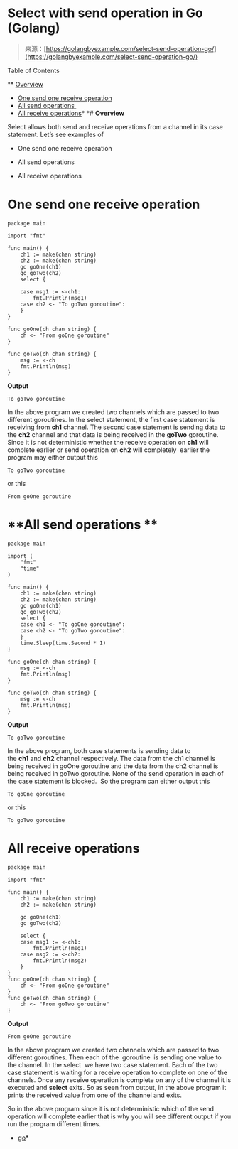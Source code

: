 <!--yml
category: 未分类
date: 2024-10-13 06:23:38
-->

# Select with send operation in Go (Golang)

> 来源：[https://golangbyexample.com/select-send-operation-go/](https://golangbyexample.com/select-send-operation-go/)

Table of Contents

 **   [Overview](#Overview "Overview")
*   [One send one receive operation](#One_send_one_receive_operation "One send one receive operation")
*   [All send operations ](#All_send_operations "All send operations ")
*   [All receive operations](#All_receive_operations "All receive operations")*  *# **Overview**

Select allows both send and receive operations from a channel in its case statement. Let’s see examples of

*   One send one receive operation

*   All send operations 

*   All receive operations

# **One send one receive operation**

```
package main

import "fmt"

func main() {
    ch1 := make(chan string)
    ch2 := make(chan string)
    go goOne(ch1)
    go goTwo(ch2)
    select {

    case msg1 := <-ch1:
        fmt.Println(msg1)
    case ch2 <- "To goTwo goroutine":
    }
}

func goOne(ch chan string) {
    ch <- "From goOne goroutine"
}

func goTwo(ch chan string) {
    msg := <-ch
    fmt.Println(msg)
}
```

**Output**

```
To goTwo goroutine
```

In the above program we created two channels which are passed to two different goroutines. In the select statement, the first case statement is receiving from **ch1** channel. The second case statement is sending data to the **ch2** channel and that data is being received in the **goTwo** goroutine. Since it is not deterministic whether the receive operation on **ch1** will complete earlier or send operation on **ch2** will completely  earlier the program may either output this 

```
To goTwo goroutine
```

or this

```
From goOne goroutine
```

# **All send operations **

```
package main

import (
    "fmt"
    "time"
)

func main() {
    ch1 := make(chan string)
    ch2 := make(chan string)
    go goOne(ch1)
    go goTwo(ch2)
    select {
    case ch1 <- "To goOne goroutine":
    case ch2 <- "To goTwo goroutine":
    }
    time.Sleep(time.Second * 1)
}

func goOne(ch chan string) {
    msg := <-ch
    fmt.Println(msg)
}    

func goTwo(ch chan string) {
    msg := <-ch
    fmt.Println(msg)
}
```

**Output**

```
To goTwo goroutine
```

In the above program, both case statements is sending data to the **ch1** and **ch2** channel respectively. The data from the ch1 channel is being received in goOne goroutine and the data from the ch2 channel is being received in goTwo goroutine. None of the send operation in each of the case statement is blocked.  So the program can either output this

```
To goOne goroutine
```

or this

```
To goTwo goroutine
```

# **All receive operations**

```
package main

import "fmt"

func main() {
    ch1 := make(chan string)
    ch2 := make(chan string)

    go goOne(ch1)
    go goTwo(ch2)

    select {
    case msg1 := <-ch1:
        fmt.Println(msg1)
    case msg2 := <-ch2:
        fmt.Println(msg2)
    }
}
func goOne(ch chan string) {
    ch <- "From goOne goroutine"
}
func goTwo(ch chan string) {
    ch <- "From goTwo goroutine"
}
```

**Output**

```
From goOne goroutine
```

In the above program we created two channels which are passed to two different goroutines. Then each of the  goroutine  is sending one value to the channel. In the select  we have two case statement. Each of the two case statement is waiting for a receive operation to complete on one of the channels. Once any receive operation is complete on any of the channel it is executed and **select** exits. So as seen from output, in the above program it  prints the received value from one of the channel and exits.

So in the above program since it is not deterministic which of the send operation will complete earlier that is why you will see different output if you run the program different times.

*   [go](https://golangbyexample.com/tag/go/)*